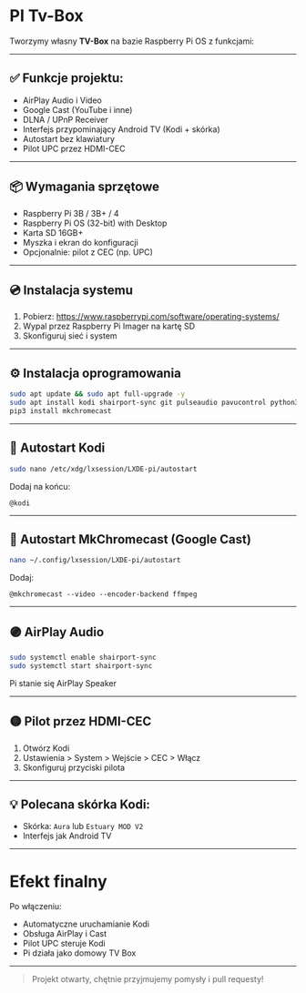 # PI Tv-Box

Tworzymy własny **TV-Box** na bazie Raspberry Pi OS z funkcjami:

---

## ✅ Funkcje projektu:
- AirPlay Audio i Video
- Google Cast (YouTube i inne)
- DLNA / UPnP Receiver
- Interfejs przypominający Android TV (Kodi + skórka)
- Autostart bez klawiatury
- Pilot UPC przez HDMI-CEC

---

## 📦 Wymagania sprzętowe
- Raspberry Pi 3B / 3B+ / 4
- Raspberry Pi OS (32-bit) with Desktop
- Karta SD 16GB+
- Myszka i ekran do konfiguracji
- Opcjonalnie: pilot z CEC (np. UPC)

---

## 💿 Instalacja systemu
1. Pobierz: https://www.raspberrypi.com/software/operating-systems/
2. Wypal przez Raspberry Pi Imager na kartę SD
3. Skonfiguruj sieć i system

---

## ⚙️ Instalacja oprogramowania

```bash
sudo apt update && sudo apt full-upgrade -y
sudo apt install kodi shairport-sync git pulseaudio pavucontrol python3-pip libcec-dev ffmpeg
pip3 install mkchromecast
```

---

## 🚀 Autostart Kodi

```bash
sudo nano /etc/xdg/lxsession/LXDE-pi/autostart
```

Dodaj na końcu:
```
@kodi
```

---

## 📡 Autostart MkChromecast (Google Cast)

```bash
nano ~/.config/lxsession/LXDE-pi/autostart
```

Dodaj:
```
@mkchromecast --video --encoder-backend ffmpeg
```

---

## 🟣 AirPlay Audio
```bash
sudo systemctl enable shairport-sync
sudo systemctl start shairport-sync
```

Pi stanie się AirPlay Speaker

---

## 🟡 Pilot przez HDMI-CEC
1. Otwórz Kodi
2. Ustawienia > System > Wejście > CEC > Włącz
3. Skonfiguruj przyciski pilota

---

## 💡 Polecana skórka Kodi:
- Skórka: `Aura` lub `Estuary MOD V2`
- Interfejs jak Android TV

---

# Efekt finalny
Po włączeniu:
- Automatyczne uruchamianie Kodi
- Obsługa AirPlay i Cast
- Pilot UPC steruje Kodi
- Pi działa jako domowy TV Box

---

> Projekt otwarty, chętnie przyjmujemy pomysły i pull requesty!
